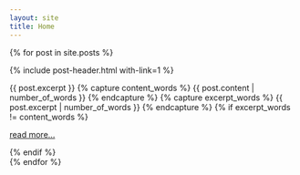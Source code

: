 ```yaml
---
layout: site
title: Home
---
```


{% for post in site.posts %}
<div class="result">

{% include post-header.html with-link=1 %}

{{ post.excerpt }}
{% capture content_words %}
    {{ post.content | number_of_words }}
{% endcapture %}
{% capture excerpt_words %}
    {{ post.excerpt | number_of_words }}
{% endcapture %}
{% if excerpt_words != content_words %}
<p><a href="{{ post.url }}#read-more" role="button">read more...</a></p>
{% endif %}

</div>
{% endfor %}

